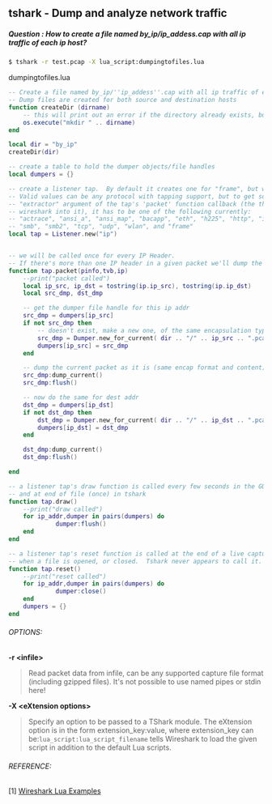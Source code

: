## tshark - Dump and analyze network traffic
##### Question : How to create a file named by_ip/ip_addess.cap with all ip traffic of each ip host?

```bash
$ tshark -r test.pcap -X lua_script:dumpingtofiles.lua
```

dumpingtofiles.lua

```lua
-- Create a file named by_ip/''ip_addess''.cap with all ip traffic of each ip host. (tshark only?)
-- Dump files are created for both source and destination hosts
function createDir (dirname)
    -- this will print out an error if the directory already exists, but that's fine
    os.execute("mkdir " .. dirname)
end

local dir = "by_ip"
createDir(dir)

-- create a table to hold the dumper objects/file handles
local dumpers = {}

-- create a listener tap.  By default it creates one for "frame", but we're tapping IP layer.
-- Valid values can be any protocol with tapping support, but to get something useful in the
-- "extractor" argument of the tap's 'packet' function callback (the third argument passed by
-- wireshark into it), it has to be one of the following currently:
-- "actrace", "ansi_a", "ansi_map", "bacapp", "eth", "h225", "http", "ip", "ldap",
-- "smb", "smb2", "tcp", "udp", "wlan", and "frame"
local tap = Listener.new("ip")


-- we will be called once for every IP Header.
-- If there's more than one IP header in a given packet we'll dump the packet once per every header
function tap.packet(pinfo,tvb,ip)
    --print("packet called")
    local ip_src, ip_dst = tostring(ip.ip_src), tostring(ip.ip_dst)
    local src_dmp, dst_dmp

    -- get the dumper file handle for this ip addr
    src_dmp = dumpers[ip_src]
    if not src_dmp then
        -- doesn't exist, make a new one, of the same encapsulation type as current file
        src_dmp = Dumper.new_for_current( dir .. "/" .. ip_src .. ".pcap" )
        dumpers[ip_src] = src_dmp
    end

    -- dump the current packet as it is (same encap format and content)
    src_dmp:dump_current()
    src_dmp:flush()

    -- now do the same for dest addr
    dst_dmp = dumpers[ip_dst]
    if not dst_dmp then
        dst_dmp = Dumper.new_for_current( dir .. "/" .. ip_dst .. ".pcap" )
        dumpers[ip_dst] = dst_dmp
    end

    dst_dmp:dump_current()
    dst_dmp:flush()

end

-- a listener tap's draw function is called every few seconds in the GUI
-- and at end of file (once) in tshark
function tap.draw()
    --print("draw called")
    for ip_addr,dumper in pairs(dumpers) do
             dumper:flush()
    end
end

-- a listener tap's reset function is called at the end of a live capture run,
-- when a file is opened, or closed.  Tshark never appears to call it.
function tap.reset()
    --print("reset called")
    for ip_addr,dumper in pairs(dumpers) do
             dumper:close()
    end
    dumpers = {}
end

```

###### OPTIONS:
__-r \<infile>__
> Read packet data from infile, can be any supported capture file format (including gzipped files).  It's not possible to use named pipes or stdin here!

__-X \<eXtension options>__
>Specify an option to be passed to a TShark module.  The eXtension option is in the form extension_key:value, where extension_key can be:```lua_script:lua_script_filename``` tells Wireshark to load the given script in addition to the default Lua scripts.

###### REFERENCE:

[1] [Wireshark Lua Examples](https://wiki.wireshark.org/Lua/Examples)
